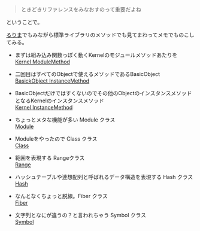 > ときどきリファレンスをみなおすのって重要だよね

ということで。

[るりま](http://rurema.clear-code.com/1.9.3/library/_builtin.html)でもみながら標準ライブラリのメソッドでも見てまわってメモでものこしてみる。


* まずは組み込み関数っぽく動くKernelのモジュールメソッドあたりを<br>
  [Kernel ModuleMethod](https://github.com/eiel/rurema_review/blob/master/Kernel_module_method/memo.md)
* 二回目はすべてのObjectで使えるメソッドであるBasicObject<br>
  [BasickObject InstanceMethod](https://github.com/eiel/rurema_review/blob/master/BasicObject_instance_method/index.md)
* BasicObjectだけではすくないのでその他のObjectのインスタンスメソッドとなるKernelのインスタンスメソッド<br>
  [Kernel InstanceMethod](https://github.com/eiel/rurema_review/blob/master/Kernel_instance_method/index.md)

* ちょっとメタな機能が多い Module クラス<br>
  [Module](https://github.com/eiel/rurema_review/blob/master/Module/index.md)

* Moduleをやったので Class クラス<br>
  [Class](https://github.com/eiel/rurema_review/blob/master/Module/index.md)

* 範囲を表現する Rangeクラス<br>
  [Range](https://github.com/eiel/rurema_review/blob/master/Module/index.md)

* ハッシュテーブルや連想配列と呼ばれるデータ構造を表現する Hash クラス<br>
  [Hash](https://github.com/eiel/rurema_review/blob/master/Hash/index.md)

* なんとなくちょっと脱線。Fiber クラス<br>
  [Fiber](https://github.com/eiel/rurema_review/blob/master/Fiber/index.md)

* 文字列となにが違うの？と言われちゃう Symbol クラス<br>
  [Symbol](https://github.com/eiel/rurema_review/blob/master/Symbol/index.md)

